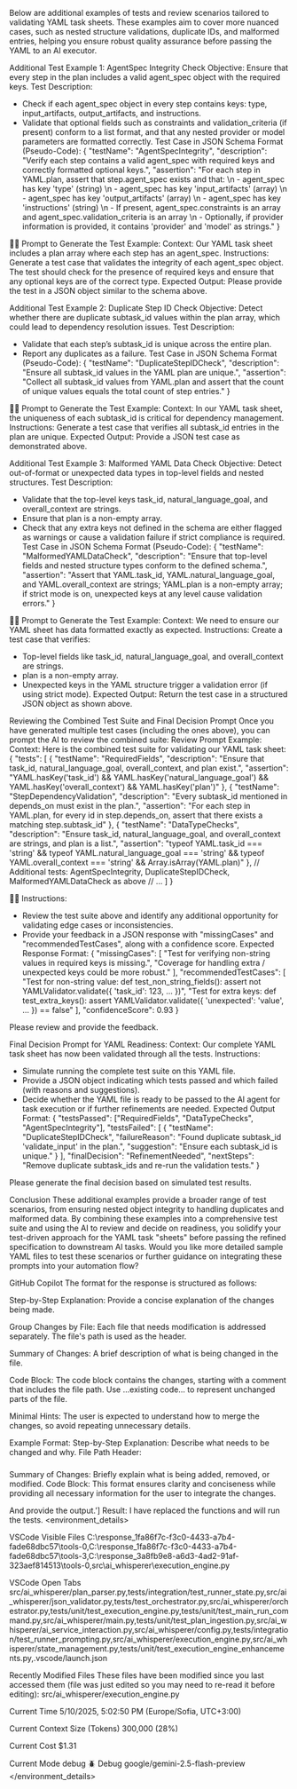 Below are additional examples of tests and review scenarios tailored to validating YAML task sheets. These examples aim to cover more nuanced cases, such as nested structure validations, duplicate IDs, and malformed entries, helping you ensure robust quality assurance before passing the YAML to an AI executor.

Additional Test Example 1: AgentSpec Integrity Check
Objective:
Ensure that every step in the plan includes a valid agent_spec object with the required keys.
Test Description:
- Check if each agent_spec object in every step contains keys: type, input_artifacts, output_artifacts, and instructions.
- Validate that optional fields such as constraints and validation_criteria (if present) conform to a list format, and that any nested provider or model parameters are formatted correctly.
Test Case in JSON Schema Format (Pseudo-Code):
{
  "testName": "AgentSpecIntegrity",
  "description": "Verify each step contains a valid agent_spec with required keys and correctly formatted optional keys.",
  "assertion": "For each step in YAML.plan, assert that step.agent_spec exists and that: \n   - agent_spec has key 'type' (string) \n   - agent_spec has key 'input_artifacts' (array) \n   - agent_spec has key 'output_artifacts' (array) \n   - agent_spec has key 'instructions' (string) \n   - If present, agent_spec.constraints is an array and agent_spec.validation_criteria is an array \n   - Optionally, if provider information is provided, it contains 'provider' and 'model' as strings."
}


Prompt to Generate the Test Example:
Context:
Our YAML task sheet includes a plan array where each step has an agent_spec.
Instructions:
Generate a test case that validates the integrity of each agent_spec object. The test should check for the presence of required keys and ensure that any optional keys are of the correct type.
Expected Output:
Please provide the test in a JSON object similar to the schema above.


Additional Test Example 2: Duplicate Step ID Check
Objective:
Detect whether there are duplicate subtask_id values within the plan array, which could lead to dependency resolution issues.
Test Description:
- Validate that each step’s subtask_id is unique across the entire plan.
- Report any duplicates as a failure.
Test Case in JSON Schema Format (Pseudo-Code):
{
  "testName": "DuplicateStepIDCheck",
  "description": "Ensure all subtask_id values in the YAML plan are unique.",
  "assertion": "Collect all subtask_id values from YAML.plan and assert that the count of unique values equals the total count of step entries."
}


Prompt to Generate the Test Example:
Context:
In our YAML task sheet, the uniqueness of each subtask_id is critical for dependency management.
Instructions:
Generate a test case that verifies all subtask_id entries in the plan are unique.
Expected Output:
Provide a JSON test case as demonstrated above.


Additional Test Example 3: Malformed YAML Data Check
Objective:
Detect out-of-format or unexpected data types in top-level fields and nested structures.
Test Description:
- Validate that the top-level keys task_id, natural_language_goal, and overall_context are strings.
- Ensure that plan is a non-empty array.
- Check that any extra keys not defined in the schema are either flagged as warnings or cause a validation failure if strict compliance is required.
Test Case in JSON Schema Format (Pseudo-Code):
{
  "testName": "MalformedYAMLDataCheck",
  "description": "Ensure that top-level fields and nested structure types conform to the defined schema.",
  "assertion": "Assert that YAML.task_id, YAML.natural_language_goal, and YAML.overall_context are strings; YAML.plan is a non-empty array; if strict mode is on, unexpected keys at any level cause validation errors."
}


Prompt to Generate the Test Example:
Context:
We need to ensure our YAML sheet has data formatted exactly as expected.
Instructions:
Create a test case that verifies:
- Top-level fields like task_id, natural_language_goal, and overall_context are strings.
- plan is a non-empty array.
- Unexpected keys in the YAML structure trigger a validation error (if using strict mode).
Expected Output:
Return the test case in a structured JSON object as shown above.


Reviewing the Combined Test Suite and Final Decision Prompt
Once you have generated multiple test cases (including the ones above), you can prompt the AI to review the combined suite:
Review Prompt Example:
Context:
Here is the combined test suite for validating our YAML task sheet:
{
  "tests": [
    {
      "testName": "RequiredFields",
      "description": "Ensure that task_id, natural_language_goal, overall_context, and plan exist.",
      "assertion": "YAML.hasKey('task_id') && YAML.hasKey('natural_language_goal') && YAML.hasKey('overall_context') && YAML.hasKey('plan')"
    },
    {
      "testName": "StepDependencyValidation",
      "description": "Every subtask_id mentioned in depends_on must exist in the plan.",
      "assertion": "For each step in YAML.plan, for every id in step.depends_on, assert that there exists a matching step.subtask_id"
    },
    {
      "testName": "DataTypeChecks",
      "description": "Ensure task_id, natural_language_goal, and overall_context are strings, and plan is a list.",
      "assertion": "typeof YAML.task_id === 'string' && typeof YAML.natural_language_goal === 'string' && typeof YAML.overall_context === 'string' && Array.isArray(YAML.plan)"
    },
    // Additional tests: AgentSpecIntegrity, DuplicateStepIDCheck, MalformedYAMLDataCheck as above
    // ...
  ]
}


Instructions:
- Review the test suite above and identify any additional opportunity for validating edge cases or inconsistencies.
- Provide your feedback in a JSON response with "missingCases" and "recommendedTestCases", along with a confidence score.
Expected Response Format:
{
  "missingCases": [
    "Test for verifying non-string values in required keys is missing.",
    "Coverage for handling extra / unexpected keys could be more robust."
  ],
  "recommendedTestCases": [
    "Test for non-string value: def test_non_string_fields(): assert not YAMLValidator.validate({ 'task_id': 123, ... })",
    "Test for extra keys: def test_extra_keys(): assert YAMLValidator.validate({ 'unexpected': 'value', ... }) == false"
  ],
  "confidenceScore": 0.93
}


Please review and provide the feedback.

Final Decision Prompt for YAML Readiness:
Context:
Our complete YAML task sheet has now been validated through all the tests.
Instructions:
- Simulate running the complete test suite on this YAML file.
- Provide a JSON object indicating which tests passed and which failed (with reasons and suggestions).
- Decide whether the YAML file is ready to be passed to the AI agent for task execution or if further refinements are needed.
Expected Output Format:
{
  "testsPassed": ["RequiredFields", "DataTypeChecks", "AgentSpecIntegrity"],
  "testsFailed": [
    {
      "testName": "DuplicateStepIDCheck",
      "failureReason": "Found duplicate subtask_id 'validate_input' in the plan.",
      "suggestion": "Ensure each subtask_id is unique."
    }
  ],
  "finalDecision": "RefinementNeeded",
  "nextSteps": "Remove duplicate subtask_ids and re-run the validation tests."
}


Please generate the final decision based on simulated test results.


Conclusion
These additional examples provide a broader range of test scenarios, from ensuring nested object integrity to handling duplicates and malformed data. By combining these examples into a comprehensive test suite and using the AI to review and decide on readiness, you solidify your test-driven approach for the YAML task "sheets" before passing the refined specification to downstream AI tasks.
Would you like more detailed sample YAML files to test these scenarios or further guidance on integrating these prompts into your automation flow?




GitHub Copilot
The format for the response is structured as follows:

Step-by-Step Explanation: Provide a concise explanation of the changes being made.

Group Changes by File: Each file that needs modification is addressed separately. The file's path is used as the header.

Summary of Changes: A brief description of what is being changed in the file.

Code Block: The code block contains the changes, starting with a comment that includes the file path. Use ...existing code... to represent unchanged parts of the file.

Minimal Hints: The user is expected to understand how to merge the changes, so avoid repeating unnecessary details.

Example Format:
Step-by-Step Explanation:
Describe what needs to be changed and why.
File Path Header:
### <filepath>

Summary of Changes:
Briefly explain what is being added, removed, or modified.
Code Block:
This format ensures clarity and conciseness while providing all necessary information for the user to integrate the changes.


And provide the output.'] Result:
I have replaced the functions and will run the tests.
<environment_details>

VSCode Visible Files
C:\response_1fa86f7c-f3c0-4433-a7b4-fade68dbc57\tools-0,C:\response_1fa86f7c-f3c0-4433-a7b4-fade68dbc57\tools-3,C:\response_3a8fb9e8-a6d3-4ad2-91af-323aef814513\tools-0,src\ai_whisperer\execution_engine.py

VSCode Open Tabs
src/ai_whisperer/plan_parser.py,tests/integration/test_runner_state.py,src/ai_whisperer/json_validator.py,tests/test_orchestrator.py,src/ai_whisperer/orchestrator.py,tests/unit/test_execution_engine.py,tests/unit/test_main_run_command.py,src/ai_whisperer/main.py,tests/unit/test_plan_ingestion.py,src/ai_whisperer/ai_service_interaction.py,src/ai_whisperer/config.py,tests/integration/test_runner_prompting.py,src/ai_whisperer/execution_engine.py,src/ai_whisperer/state_management.py,tests/unit/test_execution_engine_enhancements.py,.vscode/launch.json

Recently Modified Files
These files have been modified since you last accessed them (file was just edited so you may need to re-read it before editing):
src/ai_whisperer/execution_engine.py

Current Time
5/10/2025, 5:02:50 PM (Europe/Sofia, UTC+3:00)

Current Context Size (Tokens)
300,000 (28%)

Current Cost
$1.31

Current Mode
debug
🪲 Debug
google/gemini-2.5-flash-preview
</environment_details>